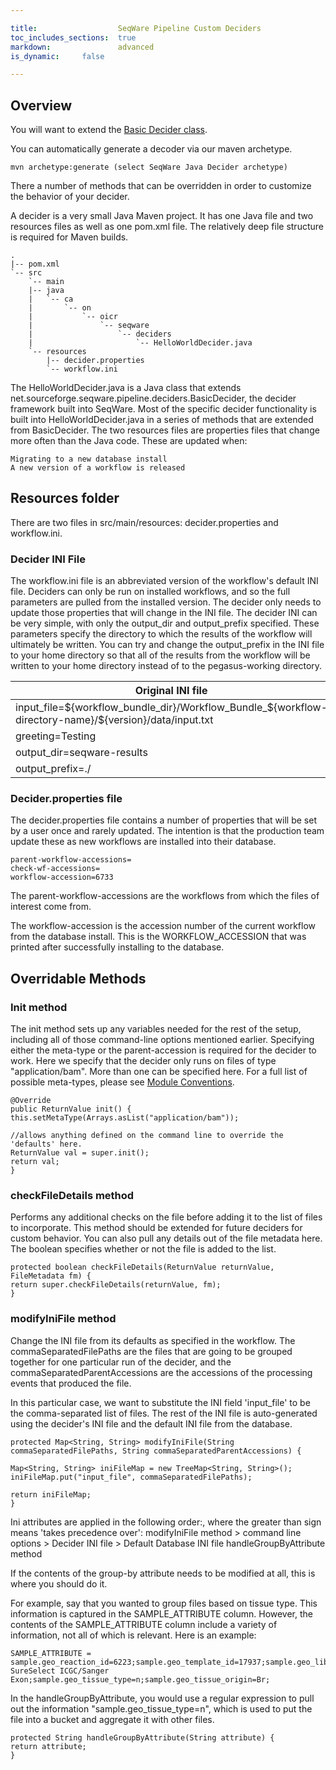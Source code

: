 ```yaml
---

title:                	SeqWare Pipeline Custom Deciders
toc_includes_sections:  true	
markdown:              	advanced 
is_dynamic:	 	false	

---
```



## Overview 

You will want to extend the [Basic Decider class](https://github.com/SeqWare/seqware/blob/master/seqware-pipeline/src/main/java/net/sourceforge/seqware/pipeline/deciders/BasicDecider.java). 

You can automatically generate a decoder via our maven archetype.

	mvn archetype:generate (select SeqWare Java Decider archetype)

There a number of methods that can be overridden in order to customize the behavior of your decider.

<!-- the following content is modified from from https://wiki.oicr.on.ca/display/PIPEDEVAL/Decider+Tutorial -->

A decider is a very small Java Maven project. It has one Java file and two resources files as well as one pom.xml file. The relatively deep file structure is required for Maven builds.

	.
	|-- pom.xml
	`-- src
	    `-- main
		|-- java
		|   `-- ca
		|       `-- on
		|           `-- oicr
		|               `-- seqware
		|                   `-- deciders
		|                       `-- HelloWorldDecider.java
		`-- resources
		    |-- decider.properties
		    `-- workflow.ini

The HelloWorldDecider.java is a Java class that extends net.sourceforge.seqware.pipeline.deciders.BasicDecider, the decider framework built into SeqWare. Most of the specific decider functionality is built into HelloWorldDecider.java in a series of methods that are extended from BasicDecider. The two resources files are properties files that change more often than the Java code. These are updated when:

    Migrating to a new database install
    A new version of a workflow is released

## Resources folder

There are two files in src/main/resources: decider.properties and workflow.ini.

### Decider INI File

The workflow.ini file is an abbreviated version of the workflow's default INI file. Deciders can only be run on installed workflows, and so the full parameters are pulled from the installed version. The decider only needs to update those properties that will change in the INI file. The decider INI can be very simple, with only the output_dir and output_prefix specified. These parameters specify the directory to which the results of the workflow will ultimately be written. You can try and change the output_prefix in the INI file to your home directory so that all of the results from the workflow will be written to your home directory instead of to the pegasus-working directory.

| Original INI file | Decider INI file |
|-------------------|------------------|
| input_file=${workflow_bundle_dir}/Workflow_Bundle_${workflow-directory-name}/${version}/data/input.txt | output_dir=seqware-results |
| greeting=Testing | output_prefix=~/ |
| output_dir=seqware-results | |
| output_prefix=./ | |

### Decider.properties file

The decider.properties file contains a number of properties that will be set by a user once and rarely updated. The intention is that the production team update these as new workflows are installed into their database.

	parent-workflow-accessions=
	check-wf-accessions=
	workflow-accession=6733

The parent-workflow-accessions are the workflows from which the files of interest come from.

The workflow-accession is the accession number of the current workflow from the database install. This is the WORKFLOW_ACCESSION that was printed after successfully installing to the database.

<!-- the following content is direct from https://wiki.oicr.on.ca/display/PIPEDEVAL/Decider+Tutorial -->

## Overridable Methods

### Init method

The init method sets up any variables needed for the rest of the setup, including all of those command-line options mentioned earlier. Specifying either the meta-type or the parent-accession is required for the decider to work. Here we specify that the decider only runs on files of type "application/bam". More than one can be specified here. For a full list of possible meta-types, please see [Module Conventions](/docs/6-pipeline/file-types/).

	@Override
	public ReturnValue init() {
	this.setMetaType(Arrays.asList("application/bam"));

	//allows anything defined on the command line to override the 'defaults' here.
	ReturnValue val = super.init();
	return val;
	}

### checkFileDetails method

Performs any additional checks on the file before adding it to the list of files to incorporate. This method should be extended for future deciders for custom behavior. You can also pull any details out of the file metadata here. The boolean specifies whether or not the file is added to the list.

	protected boolean checkFileDetails(ReturnValue returnValue, FileMetadata fm) {
	return super.checkFileDetails(returnValue, fm);
	}

### modifyIniFile method

Change the INI file from its defaults as specified in the workflow. The commaSeparatedFilePaths are the files that are going to be grouped together for one particular run of the decider, and the commaSeparatedParentAccessions are the accessions of the processing events that produced the file.

In this particular case, we want to substitute the INI field 'input_file' to be the comma-separated list of files. The rest of the INI file is auto-generated using the decider's INI file and the default INI file from the database.

	protected Map<String, String> modifyIniFile(String commaSeparatedFilePaths, String commaSeparatedParentAccessions) {

	Map<String, String> iniFileMap = new TreeMap<String, String>();
	iniFileMap.put("input_file", commaSeparatedFilePaths);

	return iniFileMap;
	}

Ini attributes are applied in the following order:, where the greater than sign means 'takes precedence over': modifyIniFile method &gt; command line options &gt; Decider INI file &gt;  Default Database INI file
handleGroupByAttribute method

If the contents of the group-by attribute needs to be modified at all, this is where you should do it.

For example, say that you wanted to group files based on tissue type. This information is captured in the SAMPLE_ATTRIBUTE column. However, the contents of the SAMPLE_ATTRIBUTE column include a variety of information, not all of which is relevant. Here is an example:

	SAMPLE_ATTRIBUTE = sample.geo_reaction_id=6223;sample.geo_template_id=17937;sample.geo_library_source_template_type=EX;sample.geo_targeted_resequencing=Agilent SureSelect ICGC/Sanger Exon;sample.geo_tissue_type=n;sample.geo_tissue_origin=Br;

In the handleGroupByAttribute, you would use a regular expression to pull out the information "sample.geo_tissue_type=n", which is used to put the file into a bucket and aggregate it with other files.

	protected String handleGroupByAttribute(String attribute) {
	return attribute;
	}


